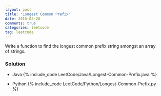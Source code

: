 ```yaml
---
layout: post
title: "Longest Common Prefix"
date: 2016-08-28
comments: true
categories: leetcode
tag: leetcode
---
```


Write a function to find the longest common prefix string amongst an array of strings.

<!--more-->
### Solution
* Java
{% include_code LeetCode/Java/Longest-Common-Prefix.java %}

* Python
{% include_code LeetCode/Python/Longest-Common-Prefix.py %}
